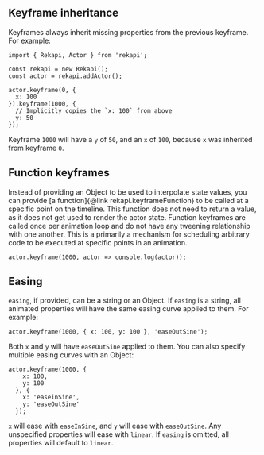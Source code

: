 ## Keyframe inheritance

Keyframes always inherit missing properties from the previous keyframe.  For
example:

    import { Rekapi, Actor } from 'rekapi';

    const rekapi = new Rekapi();
    const actor = rekapi.addActor();

    actor.keyframe(0, {
      x: 100
    }).keyframe(1000, {
      // Implicitly copies the `x: 100` from above
      y: 50
    });

Keyframe `1000` will have a `y` of `50`, and an `x` of `100`, because `x` was
inherited from keyframe `0`.

## Function keyframes

Instead of providing an Object to be used to interpolate state values, you can
provide [a function]{@link rekapi.keyframeFunction} to be called at a specific
point on the timeline.  This function does not need to return a value, as it
does not get used to render the actor state.  Function keyframes are called
once per animation loop and do not have any tweening relationship with one
another.  This is a primarily a mechanism for scheduling arbitrary code to be
executed at specific points in an animation.

    actor.keyframe(1000, actor => console.log(actor));

## Easing

`easing`, if provided, can be a string or an Object.  If `easing` is a string,
all animated properties will have the same easing curve applied to them.  For
example:

    actor.keyframe(1000, { x: 100, y: 100 }, 'easeOutSine');

Both `x` and `y` will have `easeOutSine` applied to them.  You can also specify
multiple easing curves with an Object:

    actor.keyframe(1000, {
        x: 100,
        y: 100
      }, {
        x: 'easeinSine',
        y: 'easeOutSine'
      });

`x` will ease with `easeInSine`, and `y` will ease with `easeOutSine`.  Any
unspecified properties will ease with `linear`.  If `easing` is omitted, all
properties will default to `linear`.
